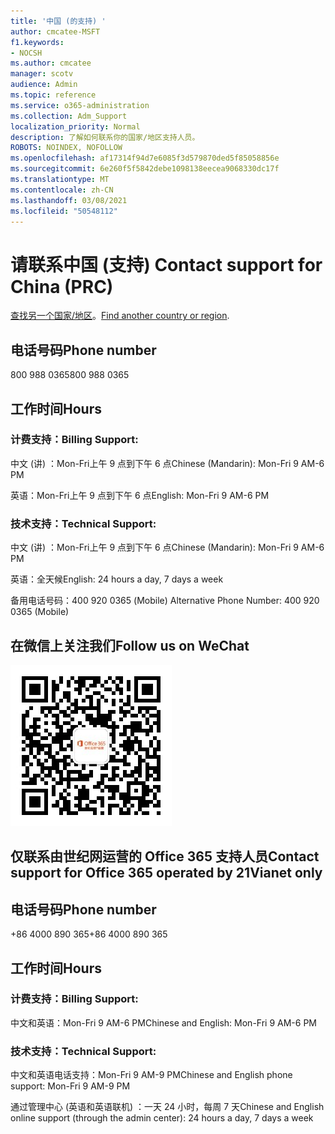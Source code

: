 ```yaml
---
title: '中国 (的支持) '
author: cmcatee-MSFT
f1.keywords:
- NOCSH
ms.author: cmcatee
manager: scotv
audience: Admin
ms.topic: reference
ms.service: o365-administration
ms.collection: Adm_Support
localization_priority: Normal
description: 了解如何联系你的国家/地区支持人员。
ROBOTS: NOINDEX, NOFOLLOW
ms.openlocfilehash: af17314f94d7e6085f3d579870ded5f85058856e
ms.sourcegitcommit: 6e260f5f5842debe1098138eecea9068330dc17f
ms.translationtype: MT
ms.contentlocale: zh-CN
ms.lasthandoff: 03/08/2021
ms.locfileid: "50548112"
---
```

# <a name="contact-support-for-china-prc"></a><span data-ttu-id="838d3-103">请联系中国 (支持) </span><span class="sxs-lookup"><span data-stu-id="838d3-103">Contact support for China (PRC)</span></span>

<span data-ttu-id="838d3-104">[查找另一个国家/地区](../contact-support-for-business-products.md)。</span><span class="sxs-lookup"><span data-stu-id="838d3-104">[Find another country or region](../contact-support-for-business-products.md).</span></span>

## <a name="phone-number"></a><span data-ttu-id="838d3-105">电话号码</span><span class="sxs-lookup"><span data-stu-id="838d3-105">Phone number</span></span>
<span data-ttu-id="838d3-106">800 988 0365</span><span class="sxs-lookup"><span data-stu-id="838d3-106">800 988 0365</span></span>

## <a name="hours"></a><span data-ttu-id="838d3-107">工作时间</span><span class="sxs-lookup"><span data-stu-id="838d3-107">Hours</span></span>
### <a name="billing-support"></a><span data-ttu-id="838d3-108">计费支持：</span><span class="sxs-lookup"><span data-stu-id="838d3-108">Billing Support:</span></span>

<span data-ttu-id="838d3-109">中文 (讲) ：Mon-Fri上午 9 点到下午 6 点</span><span class="sxs-lookup"><span data-stu-id="838d3-109">Chinese (Mandarin): Mon-Fri 9 AM-6 PM</span></span>

<span data-ttu-id="838d3-110">英语：Mon-Fri上午 9 点到下午 6 点</span><span class="sxs-lookup"><span data-stu-id="838d3-110">English: Mon-Fri 9 AM-6 PM</span></span>

### <a name="technical-support"></a><span data-ttu-id="838d3-111">技术支持：</span><span class="sxs-lookup"><span data-stu-id="838d3-111">Technical Support:</span></span>

<span data-ttu-id="838d3-112">中文 (讲) ：Mon-Fri上午 9 点到下午 6 点</span><span class="sxs-lookup"><span data-stu-id="838d3-112">Chinese (Mandarin): Mon-Fri 9 AM-6 PM</span></span>

<span data-ttu-id="838d3-113">英语：全天候</span><span class="sxs-lookup"><span data-stu-id="838d3-113">English: 24 hours a day, 7 days a week</span></span>

<span data-ttu-id="838d3-114">备用电话号码：400 920 0365 (Mobile) </span><span class="sxs-lookup"><span data-stu-id="838d3-114">Alternative Phone Number: 400 920 0365 (Mobile)</span></span>

## <a name="follow-us-on-wechat"></a><span data-ttu-id="838d3-115">在微信上关注我们</span><span class="sxs-lookup"><span data-stu-id="838d3-115">Follow us on WeChat</span></span>
![WeChat QR 代码](../../media/4d8fe09c-1a11-4cd8-be4c-75add8dccddd.jpg)

## <a name="contact-support-for-office-365-operated-by-21vianet-only"></a><span data-ttu-id="838d3-117">仅联系由世纪网运营的 Office 365 支持人员</span><span class="sxs-lookup"><span data-stu-id="838d3-117">Contact support for Office 365 operated by 21Vianet only</span></span>
## <a name="phone-number"></a><span data-ttu-id="838d3-118">电话号码</span><span class="sxs-lookup"><span data-stu-id="838d3-118">Phone number</span></span>
<span data-ttu-id="838d3-119">+86 4000 890 365</span><span class="sxs-lookup"><span data-stu-id="838d3-119">+86 4000 890 365</span></span>

## <a name="hours"></a><span data-ttu-id="838d3-120">工作时间</span><span class="sxs-lookup"><span data-stu-id="838d3-120">Hours</span></span>
### <a name="billing-support"></a><span data-ttu-id="838d3-121">计费支持：</span><span class="sxs-lookup"><span data-stu-id="838d3-121">Billing Support:</span></span>

<span data-ttu-id="838d3-122">中文和英语：Mon-Fri 9 AM-6 PM</span><span class="sxs-lookup"><span data-stu-id="838d3-122">Chinese and English: Mon-Fri 9 AM-6 PM</span></span>

### <a name="technical-support"></a><span data-ttu-id="838d3-123">技术支持：</span><span class="sxs-lookup"><span data-stu-id="838d3-123">Technical Support:</span></span>

<span data-ttu-id="838d3-124">中文和英语电话支持：Mon-Fri 9 AM-9 PM</span><span class="sxs-lookup"><span data-stu-id="838d3-124">Chinese and English phone support: Mon-Fri 9 AM-9 PM</span></span>

<span data-ttu-id="838d3-125">通过管理中心 (英语和英语联机) ：一天 24 小时，每周 7 天</span><span class="sxs-lookup"><span data-stu-id="838d3-125">Chinese and English online support (through the admin center): 24 hours a day, 7 days a week</span></span>
